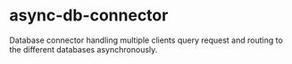 # async-db-connector
Database connector handling multiple clients query request and routing to the different databases asynchronously.
